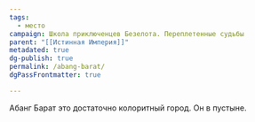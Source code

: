 ```yaml
---
tags:
  - место
campaign: Школа приключенцев Безелота. Переплетенные судьбы
parent: "[[Истинная Империя]]"
metadated: true
dg-publish: true
permalink: /abang-barat/
dgPassFrontmatter: true

---
```


Абанг Барат это достаточно колоритный город. Он в пустыне.